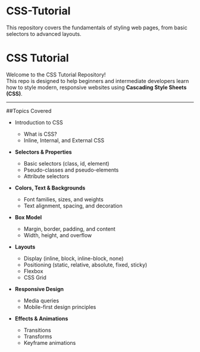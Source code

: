 # CSS-Tutorial
This repository covers the fundamentals of styling web pages, from basic selectors to advanced layouts.
# CSS Tutorial  

Welcome to the CSS Tutorial Repository!  
This repo is designed to help beginners and intermediate developers learn how to style modern, responsive websites using **Cascading Style Sheets (CSS)**.  

---

##Topics Covered  

- Introduction to CSS
  - What is CSS?  
  - Inline, Internal, and External CSS  

- **Selectors & Properties**  
  - Basic selectors (class, id, element)  
  - Pseudo-classes and pseudo-elements  
  - Attribute selectors  

- **Colors, Text & Backgrounds**  
  - Font families, sizes, and weights  
  - Text alignment, spacing, and decoration  

- **Box Model**  
  - Margin, border, padding, and content  
  - Width, height, and overflow  

- **Layouts**  
  - Display (inline, block, inline-block, none)  
  - Positioning (static, relative, absolute, fixed, sticky)  
  - Flexbox  
  - CSS Grid  

- **Responsive Design**  
  - Media queries  
  - Mobile-first design principles  

- **Effects & Animations**  
  - Transitions  
  - Transforms  
  - Keyframe animations  

